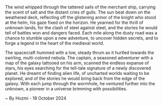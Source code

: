 
The wind whipped through the tattered sails of the merchant ship, carrying the scent of salt and the distant cries of gulls.  The sun beat down on the weathered deck, reflecting off the glistening armor of the knight who stood at the helm, his gaze fixed on the horizon. He yearned for the thrill of unknown lands, for the clash of steel against steel, and the stories he would tell of battles won and dangers faced. Each mile along the dusty road was a chance to stumble upon a new adventure, to uncover hidden secrets, and to forge a legend in the heart of the medieval world. 

The spacecraft hummed with a low, steady thrum as it hurtled towards the swirling, multi-colored nebula.  The captain, a seasoned adventurer with a map of the galaxy tattooed on his arm, scanned the endless expanse of stars, his eyes searching for the tell-tale signature of a newly discovered planet.  He dreamt of finding alien life, of uncharted worlds waiting to be explored, and of the stories he would bring back from the edge of the galaxy.  With each jump through the wormhole, he ventured further into the unknown, a pioneer in a universe brimming with possibilities. 

~ By Hozmi - 18 October 2024
